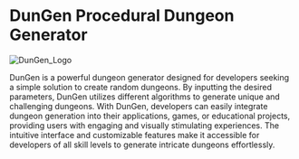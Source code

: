# DunGen Procedural Dungeon Generator

![DunGen_Logo](https://github.com/lrluque/DunGen-Procedural-Dungeon-Generator/assets/16742563/1e84270d-362a-4063-85e6-742649de98f3)

DunGen is a powerful dungeon generator designed for developers seeking a simple solution to create random dungeons. By inputting the desired parameters, 
DunGen utilizes different algorithms to generate unique and challenging dungeons. With DunGen, developers can easily integrate dungeon generation into their applications, games, 
or educational projects, providing users with engaging and visually stimulating experiences. The intuitive interface and customizable features make it accessible for developers of all 
skill levels to generate intricate dungeons effortlessly.

